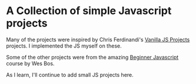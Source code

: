 # A Collection of simple Javascript projects

Many of the projects were inspired by Chris Ferdinandi's [Vanilla JS Projects](https://vanillajsprojects.com/) projects. I implemented the JS myself on these.

Some of the other projects were from the amazing [Beginner Javascript](https://beginnerjavascript.com/) course by Wes Bos.

As I learn, I'll continue to add small JS projects here.
